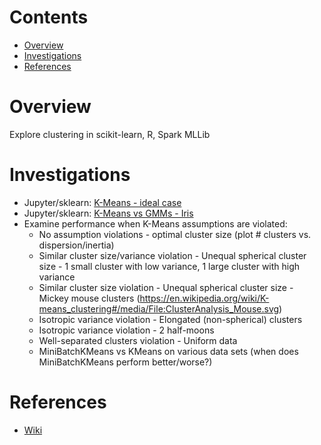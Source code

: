 # Contents
* [Overview](#overview)
* [Investigations](#investigations)
* [References](#references)

# Overview
Explore clustering in scikit-learn, R, Spark MLLib

# Investigations
* Jupyter/sklearn: [K-Means - ideal case](kmeans-ideal-blobs.ipynb)
* Jupyter/sklearn: [K-Means vs GMMs - Iris](kmeans-vs-gmm-iris.ipynb)
* Examine performance when K-Means assumptions are violated:
  * No assumption violations - optimal cluster size (plot # clusters vs. dispersion/inertia)
  * Similar cluster size/variance violation - Unequal spherical cluster size - 1 small cluster with low variance, 1 large cluster with high variance
  * Similar cluster size violation - Unequal spherical cluster size - Mickey mouse clusters (https://en.wikipedia.org/wiki/K-means_clustering#/media/File:ClusterAnalysis_Mouse.svg)
  * Isotropic variance violation - Elongated (non-spherical) clusters
  * Isotropic variance violation - 2 half-moons
  * Well-separated clusters violation - Uniform data
  * MiniBatchKMeans vs KMeans on various data sets (when does MiniBatchKMeans perform better/worse?)

# References
* [Wiki](https://github.com/niranjv/ml-notes/wiki/Clustering)
